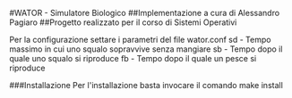 #WATOR - Simulatore Biologico
##Implementazione a cura di Alessandro Pagiaro
##Progetto realizzato per il corso di Sistemi Operativi

Per la configurazione settare i parametri del file wator.conf
sd - Tempo massimo in cui uno squalo sopravvive senza mangiare
sb - Tempo dopo il quale uno squalo si riproduce
fb - Tempo dopo il quale un pesce si riproduce

###Installazione
Per l'installazione basta invocare il comando make install

